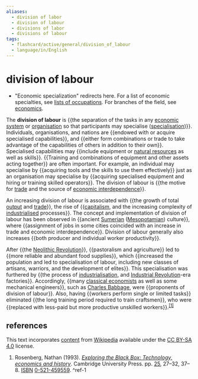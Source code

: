 ```yaml
---
aliases:
  - division of labor
  - division of labour
  - divisions of labor
  - divisions of labour
tags:
  - flashcard/active/general/division_of_labour
  - language/in/English
---
```


# division of labour

- "Economic specialization" redirects here. For a list of economic specialties, see [lists of occupations](lists%20of%20occupations.md). For branches of the field, see [economics](economics.md).

The __division of labour__ is {{the separation of the tasks in any [economic system](economic%20system.md) or [organisation](organization.md) so that participants may specialise ([specialisation](departmentalization.md))}}. Individuals, organisations, and nations are {{endowed with or acquire specialised capabilities}}, and {{either form combinations or trade to take advantage of the capabilities of others in addition to their own}}. Specialised capabilities may {{include equipment or [natural resources](natural%20resource.md) as well as skills}}. {{Training and combinations of equipment and other assets acting together}} are often important. For example, an individual may specialise by {{acquiring tools and the skills to use them effectively}} just as an organisation may specialise by {{acquiring specialised equipment and hiring or training skilled operators}}. The division of labour is {{the motive for [trade](trade.md) and the source of [economic interdependence](economic%20interdependence.md)}}. <!--SR:!2024-11-19,40,290!2024-12-10,56,310!2024-12-18,64,310!2024-10-16,17,290!2024-12-12,58,310!2024-12-18,64,310!2024-12-21,67,310!2024-12-12,58,310-->

An increasing division of labour is associated with {{the growth of total [output](output%20(economics).md) and [trade](trade.md)}}, the rise of {{[capitalism](capitalism.md), and the increasing complexity of [industrialised](industrialisation.md) processes}}. The concept and implementation of division of labour has been observed in {{ancient [Sumerian](sumer.md) ([Mesopotamian](mesopotamia.md)) culture}}, where {{assignment of jobs in some cities coincided with an increase in trade and economic interdependence}}. Division of labour generally also increases {{both producer and individual worker productivity}}. <!--SR:!2024-12-10,56,310!2024-12-10,56,310!2024-12-21,67,310!2024-10-16,17,290!2024-10-16,17,290-->

After {{the [Neolithic Revolution](Neolithic%20Revolution.md)}}, {{pastoralism and agriculture}} led to {{more reliable and abundant food supplies}}, which {{increased the population and led to specialisation of labour, including new classes of artisans, warriors, and the development of elites}}. This specialisation was furthered by {{the process of [industrialisation](industrialisation.md), and [Industrial Revolution](Industrial%20Revolution.md)-era factories}}. Accordingly, {{many [classical economists](classical%20economics.md) as well as some mechanical engineers}}, such as [Charles Babbage](Charles%20Babbage.md), were {{proponents of division of labour}}. Also, having {{workers perform single or limited tasks}} eliminated {{the long training period required to train craftsmen}}, who were {{replaced with less-paid but more productive unskilled workers}}.<sup>[\[1\]](#^ref-1)</sup> <!--SR:!2024-12-21,67,310!2024-12-10,56,310!2024-12-12,58,310!2024-12-10,56,310!2024-12-12,58,310!2024-12-21,67,310!2024-12-18,64,310!2024-10-16,17,290!2024-12-18,64,310!2024-12-12,58,310-->

## references

This text incorporates [content](https://en.wikipedia.org/wiki/division_of_labour) from [Wikipedia](Wikipedia.md) available under the [CC BY-SA 4.0](https://creativecommons.org/licenses/by-sa/4.0/) license.

1. Rosenberg, Nathan (1993). [_Exploring the Black Box: Technology, economics and history_](https://archive.org/details/exploringblackbo00rose). Cambridge University Press. pp. [25](https://archive.org/details/exploringblackbo00rose/page/25), 27–32, 37–8. [ISBN](ISBN.md) [0-521-459559](https://en.wikipedia.org/wiki/Special%3ABookSources/0-521-459559). <a id="^ref-1"></a>^ref-1
